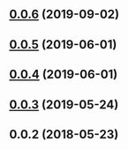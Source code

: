 <a name="0.0.6"></a>
## [0.0.6](https://github.com/tinper-bee/bee-tree-select/compare/v0.0.5...v0.0.6) (2019-09-02)



<a name="0.0.5"></a>
## [0.0.5](https://github.com/tinper-bee/bee-tree-select/compare/v0.0.4...v0.0.5) (2019-06-01)



<a name="0.0.4"></a>
## [0.0.4](https://github.com/tinper-bee/bee-tree-select/compare/v0.0.3...v0.0.4) (2019-06-01)



<a name="0.0.3"></a>
## [0.0.3](https://github.com/tinper-bee/bee-tree-select/compare/v0.0.2...v0.0.3) (2019-05-24)



<a name="0.0.2"></a>
## 0.0.2 (2018-05-23)



